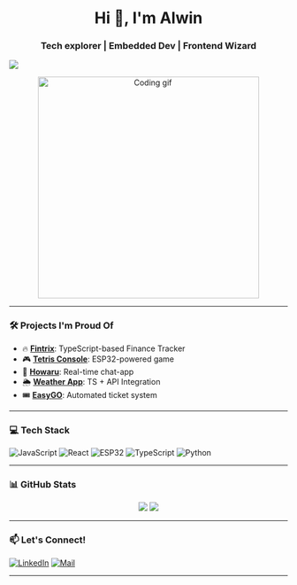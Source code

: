 <h1 align="center">Hi 👋, I'm Alwin</h1>
<h3 align="center">Tech explorer | Embedded Dev | Frontend Wizard</h3>

<img src="https://readme-typing-svg.herokuapp.com?font=Arvo&color=7B68EE&size=24&center=true&vCenter=true&width=500&height=40&lines=Welcome+to+my+GitHub!;I'm+a+passionate+developer.;I+love+ESP32,+React+and+more!" />

<p align="center">
  <img src="https://media2.giphy.com/media/v1.Y2lkPTc5MGI3NjExdm80MGI0M25oOW81bG1iMDZ0MHAwNmdxcmg2MGRmYWg1bDllZmE0dyZlcD12MV9pbnRlcm5hbF9naWZfYnlfaWQmY3Q9Zw/jBOOXxSJfG8kqMxT11/giphy.gif" width="400" alt="Coding gif"/>
</p>

---

### 🛠️ Projects I'm Proud Of
- 🔥 [**Fintrix**](https://github.com/sreeramathrij/fintrix): TypeScript-based Finance Tracker
- 🎮 [**Tetris Console**](https://github.com/alwinalbert/tetris-console): ESP32-powered game
- 📱 [**Howaru**](https://github.com/alwinalbert/howaru): Real-time chat-app
- 🌦️ [**Weather App**](https://github.com/alwinalbert/weather-app): TS + API Integration
- 🎟️ [**EasyGO**](https://github.com/alwinalbert/EasyGO): Automated ticket system

---

### 💻 Tech Stack
![JavaScript](https://img.shields.io/badge/-JavaScript-black?style=flat-square&logo=javascript)
![React](https://img.shields.io/badge/-React-black?style=flat-square&logo=react)
![ESP32](https://img.shields.io/badge/-ESP32-black?style=flat-square&logo=esphome)
![TypeScript](https://img.shields.io/badge/-TypeScript-black?style=flat-square&logo=typescript)
![Python](https://img.shields.io/badge/-Python-black?style=flat-square&logo=python)

---

### 📊 GitHub Stats
<p align="center">
  <img src="https://github-readme-stats.vercel.app/api?username=alwinalbert&show_icons=true&theme=radical" />
  <img src="https://github-readme-streak-stats.herokuapp.com/?user=alwinalbert&theme=radical" />
</p>

---

### 📫 Let's Connect!
[![LinkedIn](https://img.shields.io/badge/-LinkedIn-blue?style=flat-square&logo=linkedin)](https://www.linkedin.com/in/alwin-albert-7047162a0/)
[![Mail](https://img.shields.io/badge/-Gmail-red?style=flat-square&logo=gmail)](mailto:alwinalbert70@gmail.com)

---
